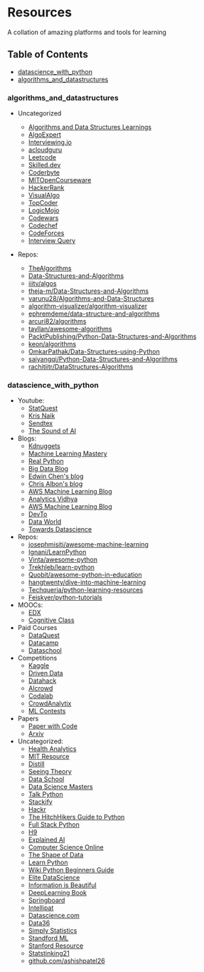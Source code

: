 # Resources

A collation of amazing platforms and tools for learning

## Table of Contents

- [datascience_with_python](https://github.com/joymichs/resources#datascience_with_python)
- [algorithms_and_datastructures](https://github.com/joymichs/resources#algorithms_and_datastructures)

### algorithms_and_datastructures

- Uncategorized

  - [Algorithms and Data Structures Learnings](https://github.com/joyadauche/algorithms-and-datastructures)
  - [AlgoExpert](https://www.algoexpert.io/product)
  - [Interviewing.io](https://interviewing.io/)
  - [acloudguru](https://acloudguru.com/)
  - [Leetcode](https://leetcode.com/)
  - [Skilled.dev](https://skilled.dev/)
  - [Coderbyte](https://www.coderbyte.com/)
  - [MITOpenCourseware](https://ocw.mit.edu/courses/electrical-engineering-and-computer-science/6-006-introduction-to-algorithms-fall-2011/lecture-videos/)
  - [HackerRank](https://www.hackerrank.com/domains)
  - [VisualAlgo](https://visualgo.net/en)
  - [TopCoder](https://www.topcoder.com/challenges/)
  - [LogicMojo](https://www.logicmojo.com/)
  - [Codewars](https://www.codewars.com/)
  - [Codechef](https://www.codechef.com/)
  - [CodeForces](https://codeforces.com/)
  - [Interview Query](https://www.interviewquery.com/)

- Repos:
  - [TheAlgorithms](https://github.com/TheAlgorithms)
  - [Data-Structures-and-Algorithms](https://github.com/cormacpayne/Data-Structures-and-Algorithms)
  - [iiitv/algos](https://github.com/iiitv/algos)
  - [theja-m/Data-Structures-and-Algorithms](https://github.com/theja-m/Data-Structures-and-Algorithms)
  - [varunu28/Algorithms-and-Data-Structures](https://github.com/varunu28/Algorithms-and-Data-Structures)
  - [algorithm-visualizer/algorithm-visualizer](https://github.com/algorithm-visualizer/algorithm-visualizer)
  - [ephremdeme/data-structure-and-algorithms](https://github.com/ephremdeme/data-structure-and-algorithms)
  - [arcuri82/algorithms](https://github.com/arcuri82/algorithms)
  - [tayllan/awesome-algorithms](https://github.com/tayllan/awesome-algorithms)
  - [PacktPublishing/Python-Data-Structures-and-Algorithms](https://github.com/PacktPublishing/Python-Data-Structures-and-Algorithms)
  - [keon/algorithms](https://github.com/keon/algorithms)
  - [OmkarPathak/Data-Structures-using-Python](https://github.com/OmkarPathak/Data-Structures-using-Python)
  - [saiyangqi/Python-Data-Structures-and-Algorithms](https://github.com/saiyangqi/Python-Data-Structures-and-Algorithms)
  - [rachitiitr/DataStructures-Algorithms](https://github.com/rachitiitr/DataStructures-Algorithms)

### datascience_with_python

- Youtube:
  - [StatQuest](https://www.youtube.com/user/joshstarmer)
  - [Kris Naik](https://www.youtube.com/user/krishnaik06)
  - [Sendtex](https://www.youtube.com/channel/UCfzlCWGWYyIQ0aLC5w48gBQ)
  - [The Sound of AI](https://www.youtube.com/channel/UCZPFjMe1uRSirmSpznqvJfQ/playlists)
- Blogs:
  - [Kdnuggets](https://www.kdnuggets.com/)
  - [Machine Learning Mastery](https://machinelearningmastery.com/)
  - [Real Python](https://realpython.com/)
  - [Big Data Blog](http://blog.bigdataweek.com/)
  - [Edwin Chen's blog](http://blog.echen.me/)
  - [Chris Albon's blog](https://chrisalbon.com/)
  - [AWS Machine Learning Blog](https://aws.amazon.com/blogs/machine-learning/)
  - [Analytics Vidhya](https://www.analyticsvidhya.com/blog/)
  - [AWS Machine Learning Blog](https://aws.amazon.com/blogs/machine-learning/)
  - [DevTo](https://dev.to/t/python)
  - [Data World](https://data.world/blog)
  - [Towards Datascience](https://towardsdatascience.com/)
- Repos:
  - [josephmisiti/awesome-machine-learning](https://github.com/josephmisiti/awesome-machine-learning)
  - [Ignani/LearnPython](https://github.com/ignani/LearnPython)
  - [Vinta/awesome-python](https://github.com/vinta/awesome-python)
  - [Trekhleb/learn-python](https://github.com/trekhleb/learn-python)
  - [Quobit/awesome-python-in-education](https://github.com/quobit/awesome-python-in-education)
  - [hangtwenty/dive-into-machine-learning](https://github.com/hangtwenty/dive-into-machine-learning)
  - [Techqueria/python-learning-resources](https://github.com/techqueria/python-learning-resources)
  - [Feiskyer/python-tutorials](https://github.com/feiskyer/python-tutorials)
- MOOCs:
  - [EDX](https://www.edx.org/learn/data-science)
  - [Cognitive Class](https://cognitiveclass.ai/)
- Paid Courses
  - [DataQuest](https://www.dataquest.io/)
  - [Datacamp](https://datacamp.com/)
  - [Dataschool](https://www.dataschool.io/ml-courses/)
- Competitions
  - [Kaggle](https://www.kaggle.com/)
  - [Driven Data](https://drivendata.org)
  - [Datahack](http://datahack.analyticsvidhya.com/)
  - [AIcrowd](https://www.aicrowd.com/)
  - [Codalab](https://competitions.codalab.org/competitions/)
  - [CrowdAnalytix](https://www.crowdanalytix.com/community)
  - [ML Contests](https://mlcontests.com/)
- Papers
  - [Paper with Code](https://paperswithcode.com/)
  - [Arxiv](https://arxiv.org/list/stat.ML/recent)
- Uncategorized:
  - [Health Analytics](https://healthitanalytics.com/)
  - [MIT Resource](http://introtodeeplearning.com/)
  - [Distill](https://distill.pub/)
  - [Seeing Theory](https://seeing-theory.brown.edu/#firstPage)
  - [Data School](https://www.dataschool.io/resources/)
  - [Data Science Masters](http://datasciencemasters.org/)
  - [Talk Python](https://training.talkpython.fm/courses/explore_python_jumpstart/python-language-jumpstart-building-10-apps)
  - [Stackify](https://stackify.com/learn-python-tutorials/)
  - [Hackr](https://hackr.io/tutorials/learn-python)
  - [The HitchHikers Guide to Python](https://docs.python-guide.org/intro/learning/)
  - [Full Stack Python](https://www.fullstackpython.com/best-python-resources.html)
  - [H9](https://hakin9.org/list-of-free-python-resources/)
  - [Explained AI](https://explained.ai/)
  - [Computer Science Online](https://www.computerscienceonline.org/learn-python/)
  - [The Shape of Data](https://shapeofdata.wordpress.com/about/)
  - [Learn Python](https://www.computerscienceonline.org/learn-python/)
  - [Wiki Python Beginners Guide](https://wiki.python.org/moin/BeginnersGuide/Programmers)
  - [Elite DataScience](https://elitedatascience.com/data-science-resources)
  - [Information is Beautiful](https://informationisbeautiful.net/blog/)
  - [DeepLearning Book](http://www.deeplearningbook.org/)
  - [Springboard](https://www.springboard.com/workshops/data-science-career-track?afmc=2h)
  - [Intellipat](https://intellipaat.com/tutorials/)
  - [Datascience.com](http://101.datascience.community/)
  - [Data36](https://data36.com/)
  - [Simply Statistics](https://simplystatistics.org/)
  - [Standford ML](https://www.coursera.org/learn/machine-learning)
  - [Stanford Resource](https://stanford-cs329s.github.io/syllabus.html)
  - [Statstinking21](https://statsthinking21.github.io/statsthinking21-core-site/index.html)
  - [github.com/ashishpatel26](https://github.com/ashishpatel26/500-AI-Machine-learning-Deep-learning-Computer-vision-NLP-Projects-with-code)
